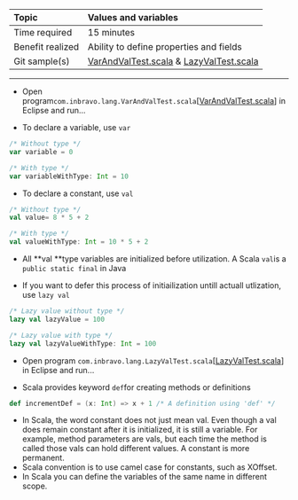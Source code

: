 | Topic | Values and variables |
| :--- | :--- |
| Time required | 15 minutes |
| Benefit realized | Ability to define properties and fields |
| Git sample\(s\) | [VarAndValTest.scala](https://github.com/inbravo/scala-src/blob/master/src/main/scala/com/inbravo/lang/VarAndValTest.scala) & [LazyValTest.scala](https://github.com/inbravo/scala-src/blob/master/src/main/scala/com/inbravo/lang/LazyValTest.scala) |

---

* Open program`com.inbravo.lang.VarAndValTest.scala`\[[VarAndValTest.scala](https://github.com/inbravo/scala-src/blob/master/src/main/scala/com/inbravo/lang/VarAndValTest.scala)\] in Eclipse and run...

* To declare a variable, use `var`

```scala
/* Without type */
var variable = 0

/* With type */
var variableWithType: Int = 10
```

* To declare a constant, use `val`

```scala
/* Without type */
val value= 8 * 5 + 2

/* With type */
val valueWithType: Int = 10 * 5 + 2
```

* All **val **type variables are initialized before utilization. A Scala `val`is a `public static final` in Java

* If you want to defer this process of initiailization untill actuall utlization, use `lazy val`

```scala
/* Lazy value without type */
lazy val lazyValue = 100

/* Lazy value with type */
lazy val lazyValueWithType: Int = 100
```

* Open program `com.inbravo.lang.LazyValTest.scala`\[[LazyValTest.scala](https://github.com/inbravo/scala-src/blob/master/src/main/scala/com/inbravo/lang/LazyValTest.scala)\] in Eclipse and run...

* Scala provides keyword `def`for creating methods or definitions

```scala
def incrementDef = (x: Int) => x + 1 /* A definition using 'def' */
```

* In Scala, the word constant does not just mean val. Even
   though a val does remain constant after it is initialized, it is still a variable.
   For example, method parameters are vals, but each time the method is called
   those vals can hold different values. A constant is more permanent.
* Scala convention is to use camel case for constants, such as XOffset. 
* In Scala you can define the variables of the same name in different scope.  



